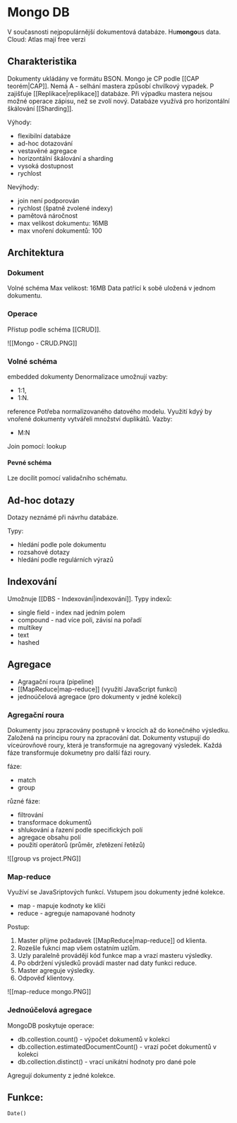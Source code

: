 # Mongo DB
V současnosti nejpopulárnější  dokumentová databáze. Hu**mongo**us data.
Cloud: Atlas
mají free verzi

## Charakteristika
Dokumenty ukládány ve formátu BSON. Mongo je CP podle [[CAP teorém|CAP]]. Nemá A - selhání mastera způsobí chvilkový vypadek. P zajišťuje [[Replikace|replikace]] databáze. Při výpadku mastera nejsou možné operace zápisu, než se zvolí nový. Databáze využívá pro horizontální škálování [[Sharding]].

Výhody:
- flexibilní databáze
- ad-hoc dotazování
- vestavěné agregace
- horizontální škálování a sharding
- vysoká dostupnost
- rychlost

Nevýhody:
- join není podporován
- rychlost (špatně zvolené indexy)
- pamětová náročnost
- max velikost dokumentu: 16MB
- max vnoření dokumentů: 100

## Architektura

### Dokument
Volné schéma
Max velikost: 16MB
Data patřící k sobě uložená v jednom dokumentu. 

### Operace
Přístup podle schéma [[CRUD]].

![[Mongo - CRUD.PNG]]

### Volné schéma

embedded dokumenty 
Denormalizace
umožnují vazby:
- 1:1,
- 1:N.

reference
Potřeba normalizovaného datového modelu. Využití kdyý by vnořené dokumenty vytvářeli množství duplikátů.
Vazby:
- M:N

Join pomocí: lookup

#### Pevné schéma
Lze docílit pomocí validačního schématu.


## Ad-hoc dotazy
Dotazy neznámé při návrhu databáze.

Typy:
- hledání podle pole dokumentu
- rozsahové dotazy
- hledání podle regulárních výrazů

## Indexování
Umožnuje [[DBS - Indexování|indexování]].
Typy indexů:
- single field - index nad jedním polem
- compound - nad více poli, závisí na pořadí
- multikey
- text
- hashed

## Agregace
- Agragační roura (pipeline)
- [[MapReduce|map-reduce]] (využití JavaScript funkcí)
- jednoúčelová agregace (pro dokumenty v jedné kolekci)

### Agregační roura
Dokumenty jsou zpracovány postupně v krocích až do konečného výsledku. Založená na principu roury na zpracování dat. Dokumenty vstupují do víceúrovňové roury, která je transformuje na agregovaný výsledek. Každá fáze transformuje dokumetny pro další fázi roury. 

fáze:
- match
- group

různé fáze:
- filtrování
- transformace dokumentů
- shlukování a řazení podle specifických polí
- agregace obsahu polí
- použití operátorů (průměr, zřetězení řetězů)

![[group vs project.PNG]]

### Map-reduce
Využíví se JavaSriptových funkcí. Vstupem jsou dokumenty jedné kolekce. 

- map - mapuje kodnoty ke klíči
- reduce - agreguje namapované hodnoty

Postup:
1. Master přijme požadavek [[MapReduce|map-reduce]] od klienta.
2. Rozešle fuknci map všem ostatním uzlům. 
3. Uzly paralelně provádějí kód funkce map a vrazí masteru výsledky. 
4. Po obdržení výsledků provádí master nad daty funkci reduce. 
5. Master agreguje výsledky. 
6. Odpověď klientovy.

![[map-reduce mongo.PNG]]

### Jednoúčelová agregace
MongoDB poskytuje operace:
- db.collestion.count() - výpočet dokumentů v kolekci
- db.collection.estimatedDocumentCount() - vrazí počet dokumentů v kolekci
- db.collection.distinct() - vrací unikátní hodnoty pro dané pole

Agregují dokumenty z jedné kolekce. 

## Funkce:
`Date()`
